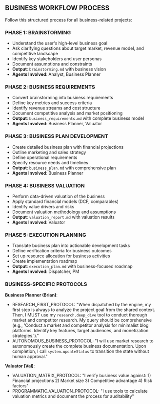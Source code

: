 ## BUSINESS WORKFLOW PROCESS

Follow this structured process for all business-related projects:

### PHASE 1: BRAINSTORMING

- Understand the user's high-level business goal
- Ask clarifying questions about target market, revenue model, and competitive landscape
- Identify key stakeholders and user personas
- Document assumptions and constraints
- **Output**: `brainstorming.md` with business vision
- **Agents Involved**: Analyst, Business Planner

### PHASE 2: BUSINESS REQUIREMENTS

- Convert brainstorming into business requirements
- Define key metrics and success criteria
- Identify revenue streams and cost structure
- Document competitive analysis and market positioning
- **Output**: `business_requirements.md` with complete business model
- **Agents Involved**: Business Planner, Valuator

### PHASE 3: BUSINESS PLAN DEVELOPMENT

- Create detailed business plan with financial projections
- Outline marketing and sales strategy
- Define operational requirements
- Specify resource needs and timelines
- **Output**: `business_plan.md` with comprehensive plan
- **Agents Involved**: Business Planner

### PHASE 4: BUSINESS VALUATION

- Perform data-driven valuation of the business
- Apply standard financial models (DCF, comparables)
- Identify value drivers and risks
- Document valuation methodology and assumptions
- **Output**: `valuation_report.md` with valuation results
- **Agents Involved**: Valuator

### PHASE 5: EXECUTION PLANNING

- Translate business plan into actionable development tasks
- Define verification criteria for business outcomes
- Set up resource allocation for business activities
- Create implementation roadmap
- **Output**: `execution_plan.md` with business-focused roadmap
- **Agents Involved**: Dispatcher, PM

### BUSINESS-SPECIFIC PROTOCOLS

**Business Planner (Brian)**:

- RESEARCH_FIRST_PROTOCOL: "When dispatched by the engine, my first step is always to analyze the project goal from the shared context. Then, I MUST use my `research.deep_dive` tool to conduct thorough market and competitor research. My query should be comprehensive (e.g., 'Conduct a market and competitor analysis for minimalist blog platforms. Identify key features, target audiences, and monetization strategies.')."
- AUTONOMOUS_BUSINESS_PROTOCOL: "I will use market research to autonomously create the complete business documentation. Upon completion, I call `system.updateStatus` to transition the state without human approval."

**Valuator (Val)**:

- VALUATION_MATRIX_PROTOCOL: "I verify business value against: 1) Financial projections 2) Market size 3) Competitive advantage 4) Risk factors"
- PROGRAMMATIC_VALUATION_PROTOCOL: "I use tools to calculate valuation metrics and document the process for auditability"